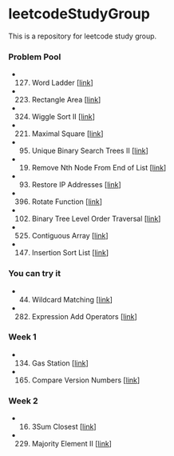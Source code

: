 # leetcodeStudyGroup
This is a repository for leetcode study group.

### Problem Pool
* 127. Word Ladder \[[link](https://leetcode.com/problems/word-ladder/)\]
* 223. Rectangle Area \[[link](https://leetcode.com/problems/Rectangle-Area/)\]
* 324. Wiggle Sort II \[[link](https://leetcode.com/problems/Wiggle-Sort-II/)\]
* 221. Maximal Square \[[link](https://leetcode.com/problems/Maximal-Square/)\]
* 95. Unique Binary Search Trees II \[[link](https://leetcode.com/problems/unique-binary-search-trees-ii/)\]
* 19. Remove Nth Node From End of List \[[link](https://leetcode.com/problems/remove-nth-node-from-end-of-list/)\]
* 93. Restore IP Addresses \[[link](https://leetcode.com/problems/restore-ip-addresses/)\]
* 396. Rotate Function \[[link](https://leetcode.com/problems/Rotate-Function/)\]
* 102. Binary Tree Level Order Traversal \[[link](https://leetcode.com/problems/binary-tree-level-order-traversal/)\]
* 525. Contiguous Array  \[[link](https://leetcode.com/problems/contiguous-array/)\]
* 147. Insertion Sort List  \[[link](https://leetcode.com/problems/insertion-sort-list/)\]

### You can try it
* 44. Wildcard Matching \[[link](https://leetcode.com/problems/wildcard-matching/)\]
* 282. Expression Add Operators \[[link](https://leetcode.com/problems/expression-add-operators/)\]


### Week 1
* 134. Gas Station \[[link](https://leetcode.com/problems/gas-station/)\]
* 165. Compare Version Numbers \[[link](https://leetcode.com/problems/compare-version-numbers/)\]


### Week 2
* 16. 3Sum Closest \[[link](https://leetcode.com/problems/3sum-closest/)\]
* 229. Majority Element II \[[link](https://leetcode.com/problems/majority-element-ii/)\]
